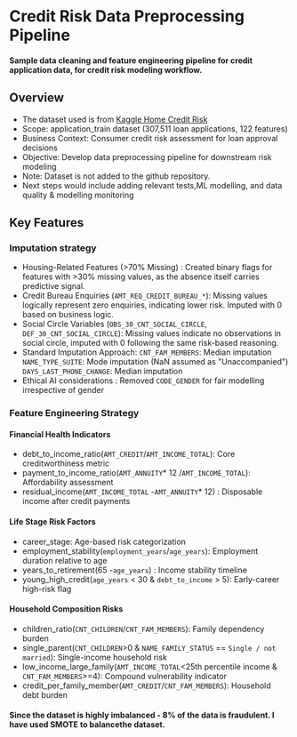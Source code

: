 # Credit Risk Data Preprocessing Pipeline
#### Sample data cleaning and feature engineering pipeline for credit application data, for credit risk modeling workflow.

## Overview
- The dataset used is from [Kaggle Home Credit Risk ](https://www.kaggle.com/competitions/home-credit-default-risk/rules)
- Scope: application_train dataset (307,511 loan applications, 122 features)
- Business Context: Consumer credit risk assessment for loan approval decisions
- Objective: Develop data preprocessing pipeline for downstream risk modeling
- Note: Dataset is not added to the github repository.
- Next steps would include adding relevant tests,ML modelling, and data quality & modelling monitoring
## Key Features
### Imputation strategy
- Housing-Related Features (>70% Missing) : Created binary flags for features with >30% missing values,
  as the absence itself carries predictive signal. 
- Credit Bureau Enquiries (`AMT_REQ_CREDIT_BUREAU_*`): Missing values logically represent zero enquiries,
  indicating lower risk. Imputed with 0 based on business logic.
- Social Circle Variables (`OBS_30_CNT_SOCIAL_CIRCLE`, `DEF_30_CNT_SOCIAL_CIRCLE`):
  Missing values indicate no observations in social circle, imputed with 0 following 
  the same risk-based reasoning.
- Standard Imputation Approach:
  `CNT_FAM_MEMBERS`: Median imputation
  `NAME_TYPE_SUITE`: Mode imputation (NaN assumed as "Unaccompanied")
  `DAYS_LAST_PHONE_CHANGE`: Median imputation
- Ethical AI considerations : Removed `CODE_GENDER` for fair modelling irrespective of gender

### Feature Engineering Strategy
#### Financial Health Indicators
- debt_to_income_ratio(`AMT_CREDIT`/`AMT_INCOME_TOTAL`): Core creditworthiness metric
- payment_to_income_ratio(`AMT_ANNUITY`* 12 /`AMT_INCOME_TOTAL`): Affordability assessment
- residual_income(`AMT_INCOME_TOTAL` -`AMT_ANNUITY`* 12) : Disposable income after credit payments

#### Life Stage Risk Factors
- career_stage: Age-based risk categorization
- employment_stability(`employment_years`/`age_years`): Employment duration relative to age
- years_to_retirement(65 -`age_years`) : Income stability timeline
- young_high_credit(`age_years` < 30 & `debt_to_income` > 5): Early-career high-risk flag

#### Household Composition Risks
- children_ratio(`CNT_CHILDREN`/`CNT_FAM_MEMBERS`): Family dependency burden
- single_parent(`CNT_CHILDREN`>0 & `NAME_FAMILY_STATUS` == `Single / not married`): Single-income household risk
- low_income_large_family(`AMT_INCOME_TOTAL`<25th percentile income & `CNT_FAM_MEMBERS`>=4): 
  Compound vulnerability indicator
- credit_per_family_member(`AMT_CREDIT`/`CNT_FAM_MEMBERS`): Household debt burden

#### Since the dataset is highly imbalanced - 8% of the data is fraudulent. I have used SMOTE to balancethe dataset.
